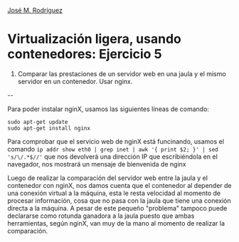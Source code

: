 [José M. Rodríguez](https://github.com/Jmrodriguez90)

Virtualización ligera, usando contenedores: Ejercicio 5
======================================================================

1. Comparar las prestaciones de un servidor web en una jaula y el mismo servidor en un contenedor. Usar nginx.

--

Para poder instalar nginX, usamos las siguientes líneas de comando:

```
sudo apt-get update
sudo apt-get install nginx
```

Para comprobar que el servicio web de nginX está funcinando, usamos el comando `ip addr show eth0 | grep inet | awk '{ print $2; }' | sed 's/\/.*$//'` que nos devolverá una dirección IP que escribiéndola en el navegador, nos mostrará un mensaje de bienvenida de nginx

Luego de realizar la comparación del servidor web entre la jaula y el contenedor con nginX, nos damos cuenta que el contenedor al depender de una conexión virtual a la máquina, esta le resta velocidad al momento de procesar información, cosa que no pasa con la jaula que tiene una conexión directa a la máquina.
A pesar de este pequeño "problema" tampoco puede declararse como rotunda ganadora a la jaula puesto que ambas herramientas, según nginX, van muy de la mano al momento de realizar la comparación.
